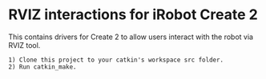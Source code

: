 # RVIZ interactions for iRobot Create 2

This contains drivers for Create 2 to allow users interact with the robot via RVIZ tool.

    1) Clone this project to your catkin's workspace src folder.
    2) Run catkin_make.
